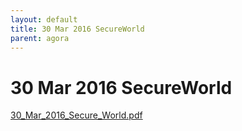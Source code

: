 ```yaml
---
layout: default
title: 30 Mar 2016 SecureWorld
parent: agora
---
```

# 30 Mar 2016 SecureWorld

[30_Mar_2016_Secure_World.pdf](30%20Mar%202016%20SecureWorld.assets/30_Mar_2016_Secure_World.pdf)
